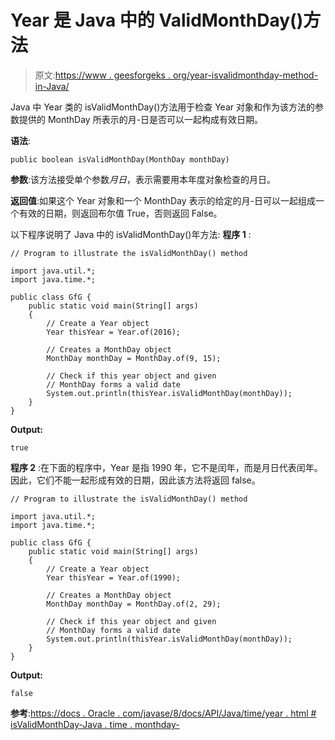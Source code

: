 # Year 是 Java 中的 ValidMonthDay()方法

> 原文:[https://www . geesforgeks . org/year-isvalidmonthday-method-in-Java/](https://www.geeksforgeeks.org/year-isvalidmonthday-method-in-java/)

Java 中 Year 类的 isValidMonthDay()方法用于检查 Year 对象和作为该方法的参数提供的 MonthDay 所表示的月-日是否可以一起构成有效日期。

**语法**:

```
public boolean isValidMonthDay(MonthDay monthDay)

```

**参数**:该方法接受单个参数*月日*，表示需要用本年度对象检查的月日。

**返回值**:如果这个 Year 对象和一个 MonthDay 表示的给定的月-日可以一起组成一个有效的日期，则返回布尔值 True，否则返回 False。

以下程序说明了 Java 中的 isValidMonthDay()年方法:
**程序 1** :

```
// Program to illustrate the isValidMonthDay() method

import java.util.*;
import java.time.*;

public class GfG {
    public static void main(String[] args)
    {
        // Create a Year object
        Year thisYear = Year.of(2016);

        // Creates a MonthDay object
        MonthDay monthDay = MonthDay.of(9, 15);

        // Check if this year object and given
        // MonthDay forms a valid date
        System.out.println(thisYear.isValidMonthDay(monthDay));
    }
}
```

**Output:**

```
true

```

**程序 2** :在下面的程序中，Year 是指 1990 年，它不是闰年，而是月日代表闰年。因此，它们不能一起形成有效的日期，因此该方法将返回 false。

```
// Program to illustrate the isValidMonthDay() method

import java.util.*;
import java.time.*;

public class GfG {
    public static void main(String[] args)
    {
        // Create a Year object
        Year thisYear = Year.of(1990);

        // Creates a MonthDay object
        MonthDay monthDay = MonthDay.of(2, 29);

        // Check if this year object and given
        // MonthDay forms a valid date
        System.out.println(thisYear.isValidMonthDay(monthDay));
    }
}
```

**Output:**

```
false

```

**参考**:[https://docs . Oracle . com/javase/8/docs/API/Java/time/year . html # isValidMonthDay-Java . time . monthday-](https://docs.oracle.com/javase/8/docs/api/java/time/Year.html#isValidMonthDay-java.time.MonthDay-)